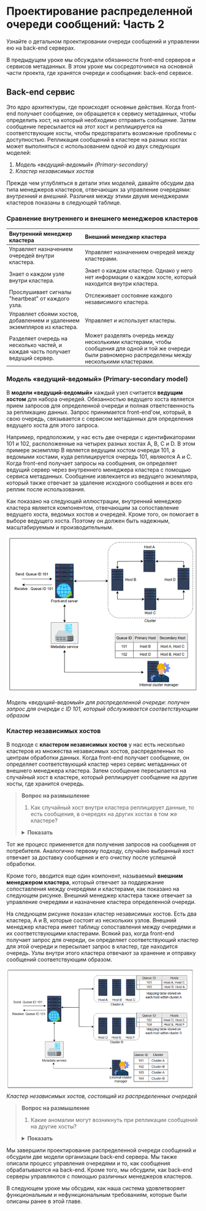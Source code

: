 
# Проектирование распределенной очереди сообщений: Часть 2
Узнайте о детальном проектировании очереди сообщений и управлении ею на back-end серверах.

В предыдущем уроке мы обсуждали обязанности front-end серверов и сервисов метаданных. В этом уроке мы сосредоточимся на основной части проекта, где хранятся очереди и сообщения: back-end сервисе.

## <a id="back-end-сервис"></a>Back-end сервис
Это ядро архитектуры, где происходят основные действия. Когда front-end получает сообщение, он обращается к сервису метаданных, чтобы определить хост, на который необходимо отправить сообщение. Затем сообщение пересылается на этот хост и реплицируется на соответствующие хосты, чтобы предотвратить возможные проблемы с доступностью. Репликация сообщений в кластере на разных хостах может выполняться с использованием одной из двух следующих моделей:

1.  *Модель «ведущий-ведомый» (Primary-secondary)*
2.  *Кластер независимых хостов*

Прежде чем углубляться в детали этих моделей, давайте обсудим два типа менеджеров кластеров, отвечающих за управление очередями: *внутренний* и *внешний*. Различия между этими двумя менеджерами кластеров показаны в следующей таблице.

### Сравнение внутреннего и внешнего менеджеров кластеров

| **Внутренний менеджер кластера** | **Внешний менеджер кластера** |
| :--- | :--- |
| Управляет назначением очередей внутри кластера. | Управляет назначением очередей между кластерами. |
| Знает о каждом узле внутри кластера. | Знает о каждом кластере. Однако у него нет информации о каждом хосте, который находится внутри кластера. |
| Прослушивает сигналы "heartbeat" от каждого узла. | Отслеживает состояние каждого независимого кластера. |
| Управляет сбоями хостов, добавлением и удалением экземпляров из кластера. | Управляет и использует кластеры. |
| Разделяет очередь на несколько частей, и каждая часть получает ведущий сервер. | Может разделять очередь между несколькими кластерами, чтобы сообщения для одной и той же очереди были равномерно распределены между несколькими кластерами. |

### <a id="модель-ведущий-ведомый"></a>Модель «ведущий-ведомый» (Primary-secondary model)
В **модели «ведущий-ведомый»** каждый узел считается **ведущим хостом** для набора очередей. Обязанностью ведущего хоста является прием запросов для определенной очереди и полная ответственность за репликацию данных. Запрос принимается front-end'ом, который, в свою очередь, связывается с сервисом метаданных для определения ведущего хоста для этого запроса.

Например, предположим, у нас есть две очереди с идентификаторами 101 и 102, расположенные на четырех разных хостах A, B, C и D. В этом примере экземпляр B является ведущим хостом очереди 101, а ведомыми хостами, куда реплицируется очередь 101, являются A и C. Когда front-end получает запросы на сообщения, он определяет ведущий сервер через внутреннего менеджера кластера с помощью сервиса метаданных. Сообщение извлекается из ведущего экземпляра, который также отвечает за удаление исходного сообщения и всех его реплик после использования.

Как показано на следующей иллюстрации, внутренний менеджер кластера является компонентом, отвечающим за сопоставление ведущего хоста, ведомых хостов и очередей. Кроме того, он помогает в выборе ведущего хоста. Поэтому он должен быть надежным, масштабируемым и производительным.

![img_9.png](img/img_9.png)

*Модель «ведущий-ведомый» для распределенной очереди: получен запрос для очереди с ID 101, который обслуживается соответствующим образом*

### <a id="кластер-независимых-хостов"></a>Кластер независимых хостов
В подходе с **кластером независимых хостов** у нас есть несколько кластеров из множества независимых хостов, распределенных по центрам обработки данных. Когда front-end получает сообщение, он определяет соответствующий кластер через сервис метаданных от внешнего менеджера кластера. Затем сообщение пересылается на случайный хост в кластере, который реплицирует сообщение на другие хосты, где хранится очередь.

> **Вопрос на размышление**
>
> 1.  Как случайный хост внутри кластера реплицирует данные, то есть сообщения, в очередях на других хостах в том же кластере?
> <details>
>  <summary><b>Показать</b></summary>
> Каждый узел состоит из сопоставления между очередями и узлами внутри кластера, что упрощает репликацию.
>
> Предположим, что у нас есть кластер, скажем, Y, с узлами A, B и C. В этом кластере есть две очереди с идентификаторами 101 и 103, хранящимися на разных узлах, как показано в следующей таблице. Эта таблица хранится на каждом узле в кластере Y. Когда случайный узел получает сообщение, скажем, узел C, для очереди, имеющей идентификатор 103, узел C реплицирует это сообщение на других узлах, где хранится очередь 103, то есть на узлах A и B.
>![img_10.png](img/img_10.png)
>  </details>
Тот же процесс применяется для получения запросов на сообщения от потребителя. Аналогично первому подходу, случайно выбранный хост отвечает за доставку сообщения и его очистку после успешной обработки.

Кроме того, вводится еще один компонент, называемый **внешним менеджером кластера**, который отвечает за поддержание сопоставления между очередями и кластерами, как показано на следующем рисунке. Внешний менеджер кластера также отвечает за управление очередями и назначение кластера определенной очереди.

На следующем рисунке показан кластер независимых хостов. Есть два кластера, A и B, которые состоят из нескольких узлов. Внешний менеджер кластера имеет таблицу сопоставления между очередями и их соответствующими кластерами. Всякий раз, когда front-end получает запрос для очереди, он определяет соответствующий кластер для этой очереди и пересылает запрос в кластер, где находится очередь. Узлы внутри этого кластера отвечают за хранение и отправку сообщений соответствующим образом.

![img_11.png](img/img_11.png)
*Кластер независимых хостов, состоящий из распределенных очередей*

> **Вопрос на размышление**
>
> 1.  Какие аномалии могут возникнуть при репликации сообщений на другие хосты?
> <details>
>  <summary><b>Показать</b></summary>
> Существует два способа репликации сообщений в очереди, размещенной на нескольких хостах.
>
>  1 Синхронная репликация
> 
>  2 Асинхронная репликация
> 
>  При синхронной репликации основной хост отвечает за репликацию сообщения во все соответствующие очереди на других хостах. После подтверждения от дополнительных хостов основной хост уведомляет клиента о получении сообщений. При таком подходе сообщения остаются согласованными во всех репликах очередей; однако это приводит к дополнительной задержке обмена данными и приводит к частичной или полной недоступности во время проведения выборов для продвижения вторичного сообщения в качестве основного.
>
> При асинхронной репликации, как только основной хост получает сообщения, он подтверждает связь с клиентом и на следующем шаге начинает реплицировать сообщение на других хостах. Этот подход сопряжен с другими проблемами, такими как задержка репликации и проблемы с согласованностью.
>
> Исходя из потребностей приложения, мы можем выбрать то или иное.
>  </details>


Мы завершили проектирование распределенной очереди сообщений и обсудили две модели организации back-end сервера. Мы также описали процесс управления очередями и то, как сообщения обрабатываются на back-end. Кроме того, мы обсудили, как back-end серверы управляются с помощью различных менеджеров кластеров.

В следующем уроке мы обсудим, как наша система удовлетворяет функциональным и нефункциональным требованиям, которые были описаны ранее в этой главе.